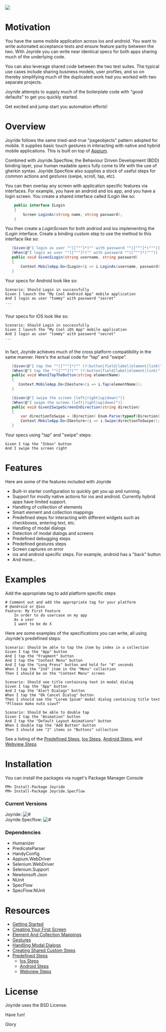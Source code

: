 
![](https://raw.githubusercontent.com/glorylo/Joyride/develop/Assets/images/icon_joyride.png)


# Motivation

You have the same mobile application across ios and android.  You want to write automated acceptance tests and ensure feature parity between the two.  With Joyride you can write near identical specs for both apps sharing much of the underlying code.   

You can also leverage shared code between the two test suites.  The typical use cases include sharing business models, user profiles, and so on thereby simplifying much of the duplicated work had you worked with two separate projects.  

Joyride attempts to supply much of the boilerplate code with "good defaults" to get you quickly started.  

Get excited and jump start you automation efforts!  

# Overview

Joyride follows the same tried-and-true "pageobjects" pattern adopted for mobile.  It supplies basic touch gestures in interacting with native and hybrid mobile applications.  This is built on top of [Appium](http://appium.io). 

Combined with Joyride.Specflow, the Behaviour Driven Development (BDD) binding layer, your human readable specs fully come to life with the use of gherkin syntax.  Joyride.Specflow also supplies a stock of useful steps for common actions and gestures (swipe, scroll, tap, etc).

You can then overlay any screen with application specific features via interfaces.  For example, you have an android and ios app, and you have a login screen.  You create a shared interface called ILogin like so:

```csharp
    public interface ILogin
    {
        Screen LoginAs(string name, string password);
    }
```   

You then create a *LoginScreen* for both andriod and ios implementing the *ILogin* interface.  Create a binding custom step to use the method to this interface like so:

```csharp
   [Given(@"I login as user ""([^""]*)"" with password ""([^""]*)""")]
   [When(@"I login as user ""([^""]*)"" with password ""([^""]*)""")]
   public void GivenILogin(string username, string password)
   {
       Context.MobileApp.Do<ILogin>(i => i.LoginAs(username, password));
   }
```

Your specs for Android look like so:
```gherkin
Scenario: Should Login in successfully 
Given I launch the "My Cool Android App" mobile application
And I login as user "tommy" with password "secret"
...
  
```

Your specs for iOS look like so:

```gherkin
Scenario: Should Login in successfully 
Given I launch the "My Cool iOS App" mobile application
And I login as user "tommy" with password "secret"
...
  
```

In fact, Joyride achieves much of the cross platform compatibility in the same manner.  Here's the actual code for "tap" and "swipe".

```csharp
   [Given(@"I tap the ""([^""]*)"" (?:button|field|label|element|link)")]
   [When(@"I tap the ""([^""]*)"" (?:button|field|label|element|link)")]
   public void WhenITapTheButton(string elementName)
   {
      Context.MobileApp.Do<IGesture>(i => i.Tap(elementName));
   }
```

```csharp
   [Given(@"I swipe the screen (left|right|up|down)")]
   [When(@"I swipe the screen (left|right|up|down)")]
   public void GivenISwipeScreenInDirection(string direction)
   {
       var directionToSwipe = (Direction) Enum.Parse(typeof(Direction), direction, true);
       Context.MobileApp.Do<IGesture>(i => i.Swipe(directionToSwipe));
   }
```

Your specs using "tap" and "swipe" steps:
```gherkin
Given I tap the "Inbox" button
And I swipe the screen right
```


# Features

Here are some of the features included with Joyride

- Built-in starter configuration to quickly get you up and running.
- Support for mostly native actions for ios and android.  Currently hybrid apps have limited support.
- Handling of collection of elements
- Smart element and collection mappings
- Predefined steps for interacting with different widgets such as checkboxes, entering text, etc.
- Handling of modal dialogs
- Detection of modal dialogs and screens
- Predefined debugging steps 
- Predefined gestures steps
- Screen captures on error
- ios and android specific steps.  For example, android has a "back" button
- And more...

# Examples 


Add the appropriate tag to add platform specific steps

```gherkin
# Comment out and add the appropriate tag for your platform
# @android or @ios
Feature: My First Feature
	In order to do usercase on my app
	As a user
	I want to be do X
```

Here are some examples of the specifications you can write, all using Joyride's predefined steps:

```gherkin
Scenario: Should be able to tap the item by index in a collection
Given I tap the "App" button
And I tap the "Fragment" button
And I tap the "Context Menu" button
And I tap the "Long Press" button and hold for "4" seconds
When I tap the "2nd" item in the "Menu" collection
Then I should be on the "Context Menu" screen
```

```gherkin
Scenario: Should see title containing text in modal dialog
Given I tap the "App" button
And I tap the "Alert Dialogs" button
When I tap the "Ok Cancel Dialog" button
Then I should see the "Lorem Ipsum" modal dialog containing title text "Plloaso mako nuto siwuf"

```

```gherkin
Scenario: Should be able to double tap 
Given I tap the "Animation" button
And I tap the "Default Layout Animations" button
When I double tap the "Add Button" button
Then I should see "2" items in "Buttons" collection
```

See a listing of the [Predefined Steps](https://github.com/glorylo/Joyride/blob/develop/docs/PredefinedSteps.md),
[Ios Steps](https://github.com/glorylo/Joyride/blob/develop/docs/IosPredefinedSteps.md), [Android Steps](https://github.com/glorylo/Joyride/blob/develop/docs/AndroidPredefinedSteps.md), and [Webview Steps](https://github.com/glorylo/Joyride/blob/develop/docs/WebviewPredefinedSteps.md) 

# Installation

You can install the packages via nuget's Package Manager Console

```
PM> Install-Package Joyride
PM> Install-Package Joyride.Specflow
```

### Current Versions

Joyride:  ![#](https://img.shields.io/nuget/v/Joyride.svg?style=flat)</div><br/>
Joyride.Specflow:  ![#](https://img.shields.io/nuget/v/Joyride.Specflow.svg?style=flat)</div><br/>

### Dependencies

* Humanizer
* PredicateParser
* HandyConfig
* Appium.WebDriver
* Selenium.WebDriver
* Selenium.Support
* Newtonsoft.Json
* NUnit
* SpecFlow
* SpecFlow.NUnit



# Resources

- [Getting Started](https://github.com/glorylo/Joyride/blob/develop/docs/GettingStarted.md)
- [Creating Your First Screen](https://github.com/glorylo/Joyride/blob/develop/docs/CreatingYourFirstScreen.md)
- [Element And Collection Mappings](https://github.com/glorylo/Joyride/blob/develop/docs/ElementAndCollectionMappings.md)
- [Gestures](https://github.com/glorylo/Joyride/blob/develop/docs/Gestures.md)
- [Handling Modal Dialogs](https://github.com/glorylo/Joyride/blob/develop/docs/HandlingModalDialogs.md)
- [Creating Shared Custom Steps](https://github.com/glorylo/Joyride/blob/develop/docs/CreatingSharedCustomSteps.md)
- [Predefined Steps](https://github.com/glorylo/Joyride/blob/develop/docs/PredefinedSteps.md)
   - [Ios Steps](https://github.com/glorylo/Joyride/blob/develop/docs/IosPredefinedSteps.md)
   - [Android Steps](https://github.com/glorylo/Joyride/blob/develop/docs/AndroidPredefinedSteps.md)
   - [Webview Steps](https://github.com/glorylo/Joyride/blob/develop/docs/WebviewPredefinedSteps.md)


# License

Joyride uses the BSD License.



Have fun! 

Glory
